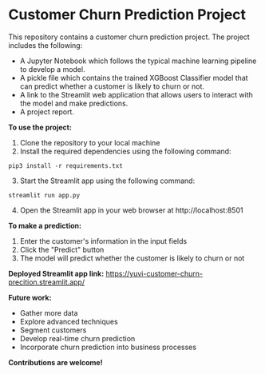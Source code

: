 # **Customer Churn Prediction Project**

This repository contains a customer churn prediction project. The project includes the following:

* A Jupyter Notebook which follows the typical machine learning pipeline to develop a model.
* A pickle file which contains the trained XGBoost Classifier model that can predict whether a customer is likely to churn or not.
* A link to the Streamlit web application that allows users to interact with the model and make predictions.
* A project report.

**To use the project:**

1. Clone the repository to your local machine
2. Install the required dependencies using the following command:

```
pip3 install -r requirements.txt
```

3. Start the Streamlit app using the following command:

```
streamlit run app.py
```

4. Open the Streamlit app in your web browser at http://localhost:8501

**To make a prediction:**

1. Enter the customer's information in the input fields
2. Click the "Predict" button
3. The model will predict whether the customer is likely to churn or not

**Deployed Streamlit app link:** https://yuvi-customer-churn-precition.streamlit.app/

**Future work:**

* Gather more data
* Explore advanced techniques
* Segment customers
* Develop real-time churn prediction
* Incorporate churn prediction into business processes

**Contributions are welcome!**
